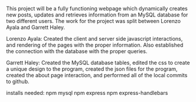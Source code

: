 This project will be a fully functioning webpage which dynamically creates new posts, updates and retrieves information from an MySQL database for two different users.
The work for the project was split between Lorenzo Ayala and Garrett Haley.

Lorenzo Ayala: Created the client and server side javascript interactions, and rendering of the pages with the proper information. Also established the connection with the database with the proper queries. 

Garrett Haley: Created the MySQL database tables, edited the css to create a unique design to the program, created the json files for the program, created the about page interaction, and performed all of the local commits to github.

installs needed:
npm mysql
npm express
npm express-handlebars

